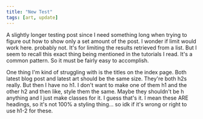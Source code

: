 ```yaml
---
title: "New Test"
tags: [art, update]
---
```


A slightly longer testing post since I need something long when trying to figure out how to show only a set amount of the post. I wonder if limit would work here. probably not. It's for limiting the results retrieved from a list. But I seem to recall this exact thing being mentioned in the tutorials I read. It's a common pattern. So it must be fairly easy to accomplish. 

One thing I'm kind of struggling with is the titles on the index page. Both latest blog post and latest art should be the same size. They're both h2s really. But then I have no h1. I don't want to make one of them h1 and the other h2 and then like, style them the same. Maybe they shouldn't be h anything and I just make classes for it. I guess that's it. I mean these ARE headings, so it's not 100% a styling thing... so idk if it's wrong or right to use h1-2 for these. 